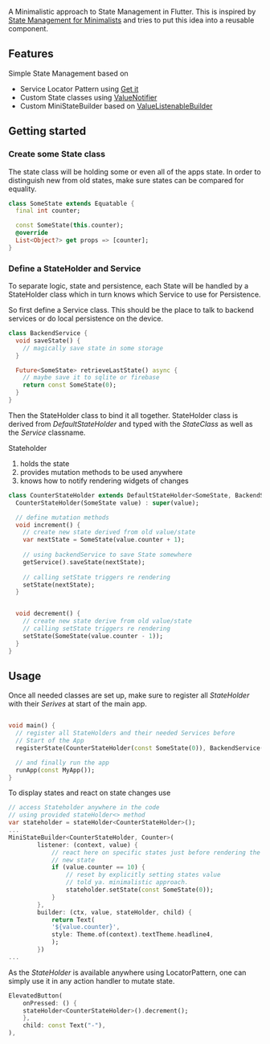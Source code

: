 <!-- 
This README describes the package. If you publish this package to pub.dev,
this README's contents appear on the landing page for your package.

For information about how to write a good package README, see the guide for
[writing package pages](https://dart.dev/guides/libraries/writing-package-pages). 

For general information about developing packages, see the Dart guide for
[creating packages](https://dart.dev/guides/libraries/create-library-packages)
and the Flutter guide for
[developing packages and plugins](https://flutter.dev/developing-packages). 
-->

A Minimalistic approach to State Management in Flutter. 
This is inspired by [State Management for Minimalists](https://suragch.medium.com/flutter-state-management-for-minimalists-4c71a2f2f0c1)
and tries to put this idea into a reusable component. 

## Features

Simple State Management based on 
 * Service Locator Pattern using [Get it](https://pub.dev/packages/get_it)
 * Custom State classes using [ValueNotifier](https://api.flutter.dev/flutter/foundation/ValueNotifier-class.html)
 * Custom MiniStateBuilder based on [ValueListenableBuilder](https://api.flutter.dev/flutter/widgets/ValueListenableBuilder-class.html)


## Getting started

### Create some State class
The state class will be holding some or even all
of the apps state. In order to distinguish new from old states, make sure states can be compared 
for equality. 

````dart
class SomeState extends Equatable {
  final int counter;

  const SomeState(this.counter);
  @override
  List<Object?> get props => [counter];
}
````

### Define a StateHolder and Service
To separate logic, state and persistence, each State will be handled by a StateHolder class which in turn knows which Service to use for Persistence. 

So first define a Service class. This should be the place to talk to backend services or do local 
persistence on the device. 

```dart
class BackendService {
  void saveState() {
    // magically save state in some storage
  }

  Future<SomeState> retrieveLastState() async {
    // maybe save it to sqlite or firebase
    return const SomeState(0);
  }
}
```

Then the StateHolder class to bind it all together. StateHolder class is derived from _DefaultStateHolder_ and 
typed with the _StateClass_ as well as the _Service_ classname.

Stateholder 

1. holds the state
2. provides mutation methods to be used anywhere
3. knows how to notify rendering widgets of changes

```dart
class CounterStateHolder extends DefaultStateHolder<SomeState, BackendService> {
  CounterStateHolder(SomeState value) : super(value);

  // define mutation methods
  void increment() {
    // create new state derived from old value/state
    var nextState = SomeState(value.counter + 1);
    
    // using backendService to save State somewhere
    getService().saveState(nextState);
    
    // calling setState triggers re rendering
    setState(nextState);
  }


  void decrement() {
    // create new state derive from old value/state
    // calling setState triggers re rendering
    setState(SomeState(value.counter - 1));
  }
}
```

## Usage
Once all needed classes are set up, make sure to 
register all _StateHolder_ with their _Serives_ at start of 
the main app. 

```dart 

void main() {
  // register all StateHolders and their needed Services before
  // Start of the App
  registerState(CounterStateHolder(const SomeState(0)), BackendService());

  // and finally run the app
  runApp(const MyApp());
}
```

To display states and react on state changes use 

```dart
// access Stateholder anywhere in the code 
// using provided stateHolder<> method
var stateholder = stateHolder<CounterStateHolder>();
...
MiniStateBuilder<CounterStateHolder, Counter>(
        listener: (context, value) {
            // react here on specific states just before rendering the
            // new state
            if (value.counter == 10) {
                // reset by explicitly setting states value
                // told ya. minimalistic approach.
                stateholder.setState(const SomeState(0));
            }
        }, 
        builder: (ctx, value, stateHolder, child) {
            return Text(
            '${value.counter}',
            style: Theme.of(context).textTheme.headline4,
            );
        })
...
```

As the _StateHolder_ is available anywhere using LocatorPattern, one can simply use it in any action handler to mutate state. 

```dart
ElevatedButton(
    onPressed: () {
    stateHolder<CounterStateHolder>().decrement();
    },
    child: const Text("-"),
),
```
